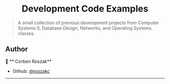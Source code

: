 <h1 align="center">Development Code Examples</h1>

> A small collection of previous development projects from Computer Systems II, Database Design, Networks, and Operating Systems classes.

## Author

👤 ** Corben Roszak**

* Github: [@roszakc](https://github.com/roszakc)

***
